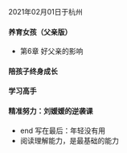 2021年02月01日于杭州

#### 养育女孩（父亲版）
  - 第6章 好父亲的影响
#### 陪孩子终身成长
#### 学习高手
#### 精准努力：刘媛媛的逆袭课
  - end 写在最后：年轻没有用
  - 阅读理解能力，是最基础的能力
